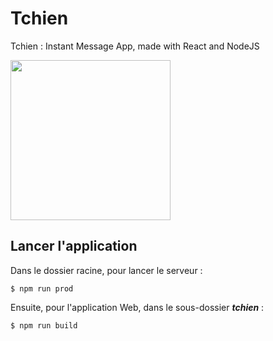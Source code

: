 # Tchien
Tchien : Instant Message App, made with React and NodeJS

<img src="https://cdn.discordapp.com/attachments/664806572622610445/676775967930449940/TchienLogo.gif" width="256">

## Lancer l'application

Dans le dossier racine, pour lancer le serveur : 
```SH
$ npm run prod
```

Ensuite, pour l'application Web, dans le sous-dossier ***tchien***  :
```SH
$ npm run build
```